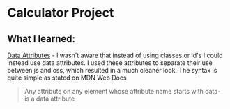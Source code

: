 # Calculator Project

## What I learned:
[Data Attributes](https://developer.mozilla.org/en-US/docs/Learn/HTML/Howto/Use_data_attributes) - I wasn't aware that instead of using classes or id's I could instead use data attributes. I used these attributes to separate their use between js and css, which resulted in a much cleaner look. The syntax is quite simple as stated on MDN Web Docs
>  Any attribute on any element whose attribute name starts with data- is a data attribute
